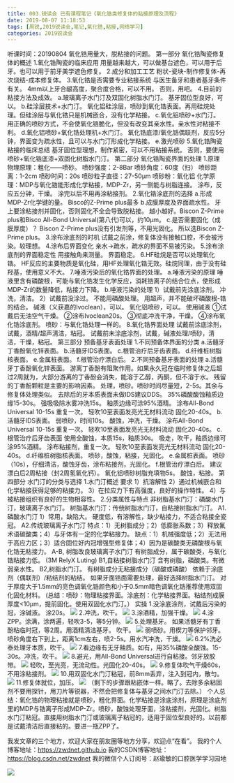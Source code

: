 ```yaml
---
title: 003.锐读会 已有课程笔记《氧化锆类修复体的粘接原理及流程》
date: 2019-08-07 11:18:53
tags: [周锐,2019锐读会,笔记,氧化锆,粘接,网络学习]
categories: 2019锐读会
---
```

听课时间：20190804
氧化锆用量大，脱粘接的问题。
第一部分 氧化锆陶瓷修复体的概述
1.氧化锆陶瓷的临床应用
用量越来越大，可以做基台遮色，可以用于后牙。也可以用于前牙美学遮色修复。
2.成分和加工工艺
粉状-瓷块-制作修复体-再次烧结-成本修复体。
3.氧化锆是否需要专业粘接系统
与医生备牙和患者基牙条件有关。
4mm以上牙合龈高度，聚合度合格，可以不用。
否则，用吧。
4.目前的粘接方法及成效。
a.玻璃离子水门汀及双固化树脂水门汀。
基牙固位型良好，可以。
b.硅涂层技术+水门汀。
氧化铝硅涂层，喷砂到氧化锆表面。再用硅烷处理。但硅涂层与氧化锆只是机械嵌合，没有化学粘接。
c.氧化铝喷砂+水门汀。
用正确的喷砂方式，不会使氧化锆脆化，但没有改变其亲水性。亲水性对粘接不利。
d.氧化铝喷砂+氧化锆处理机+水门汀。
氧化锆底漆/氧化锆偶联剂，反应5分钟，界面变为疏水性，且可以与水门汀形成化学粘接。
e.激光喷砂
5.氧化锆陶瓷粘接的临床总结
基牙固位型理想，制作紧密，可以不用粘接系统。
否则，要使用喷砂+氧化锆底漆+双固化树脂水门汀。
第二部分 氧化锆陶瓷界面的处理
1.原理
物理原理：粗化——喷砂。
喷砂强度：2-8Bar
喷砂角度：60度（扫）
喷砂距离：1-2cm
喷砂时间：20s
喷砂粒子直径：27-50μm
喷砂粉：氧化铝
化学原理：MDP与氧化锆能形成化学粘接，MDP-Zr，另一侧能与树脂连接。
涂布，反应五分钟，干燥。
涂完以后不用再涂粘接剂。
2.氧化锆涂底剂的选择
a.形成MDP-Zr化学键的量。
Bisco的Z-Prime plus最多
b.成膜厚度及界面疏水性。
牙上要涂粘接剂并固化，否则固化不全会导致脱粘接。
越小越好。Biscon Z-Prime plus和Bisco All-Bond Universal(第八代)可以，约10μm。
c.是否需要固化（成膜厚度）？
Biscon Z-Prime plus没有引发剂等，不用光固化。
所以选Biscon Z-Prime plus。
3.涂布涂底剂的时机
试戴之前涂，修复体没有接触口腔，不会被污染。较理想。
4.涂布后界面变化
亲水->疏水，疏水的界面不易被污染。
5.涂布涂底剂的界面稳定性
用接触角来测量。
界面稳定。
6.HF硅烷是否可以处理氧化锆。
HF反应的主要物质是氧化硅，用HF处理氧化锆无效。硅烷同理，由于没有硅羟基，使用意义不大。
7.唾液污染后的氧化锆界面的处理。
a.唾液污染的原理
唾液里含有磷酸根，可能与氧化锆发生化学反应，消耗锆离子的结合位点，使形成MDP-Zr的数量降低，粘接力下降。
b.唾液污染的处理
1）试戴前先涂底涂剂。
冲洗，清洁。
2）试戴前没涂过。
不能用磷酸处理。
用超声，并不能破坏磷酸根-锆的结合。
碱液（义获嘉的Ivoclean），可以。
氧化铝喷砂，可以。
使用碱液
①试戴后无油空气干燥。
②涂布Ivoclean20s。
③彻底冲洗干净，干燥。
④涂布氧化锆涂底剂。
喷砂：与氧化锆处理一样的。
8.氧化锆界面处理
试戴前涂底涂剂，试戴，酒精/超声清洁，粘冠。
试戴前未涂底涂剂，试戴，碱液处理/喷砂，清洁，干燥，粘冠。
第三部分 预备基牙表面处理
1.不同预备体界面的分类
a.活髓牙丁香酚氧化锌表面。
b.活髓牙IDS表面。
c.根管治疗后牙齿表面。
d.纤维桩树脂核表面。
e.金属桩表面。
f.根管治疗漂白后。
2.不同预备基牙表面的处理
a.活髓牙丁香酚氧化锌表面。
游离丁香酚有阻聚作用。如果永久冠在临时修复体之后超过2周就为，大部分游离的丁香酚会消失，能溶于乙醇，丙酮，但不溶于水。
残留的丁香酚颗粒是主要的影响因素。
处理，喷砂。喷砂时间尽量短，2-5s。其余与修复体处理类似。
去除后的牙本质表面未做IDS建议DDS。
35%磷酸酸蚀釉质边缘15-30s。
强吸吸除水雾冲洗15s。
釉质边缘可涂95%酒精。
涂布All-Bond Universal 10-15s
重复一次。
轻吹10至表面发亮光无材料流动
固化20-40s。
b.活髓牙IDS表面。
弱喷砂，时间10s。
酸蚀，冲洗，干燥。
涂布All-Bond Universal 10-15s
重复一次。
轻吹10至表面发亮光无材料流动
固化20-40s。
c.根管治疗后牙齿表面
使用全酸蚀，本质15s，釉质30s。
吸走，吹干，釉质边缘可涂95%酒精。
涂布粘接剂，重复一次。
轻吹10至表面发亮光无材料流动
固化20-40s。
d.纤维桩树脂核表面。
喷砂，酸蚀，粘接，光固化。
e.金属桩表面。
喷砂（10s），仔细清洁，酸蚀牙齿，涂布粘接剂，光固化。
f.根管治疗漂白后。
建议漂白后2周粘接（封2周氢氧化钙）。
氧化铝喷砂树脂充填物5s。
酸蚀，粘接。
第四部分 水门汀的分类与选择
1.水门汀概述
要求
1）抗溶解性
2）通过机械嵌合和化学粘接获得足够的粘接力。
3）在拉应力下有高强度，良好的操作特性。
4）与被粘接组织有良好的生物相容性。
2.分类属性与特点
非树脂基水门汀：磷酸水门汀，玻璃离子水门汀。
树脂基水门汀：传统树脂水门汀，自粘接树脂水门汀。
A1.磷酸水门汀
1）常用，缺陷大。
硬度低，有溶解性，缺少粘接力，不适合粘接全瓷冠。
A2.传统玻璃离子水门汀
特点：1）无树脂成分；2）低膨胀系数；3）释放氟术语碳酸类；4）与牙体有一定的化学粘接力。
缺点：1）机械强度低；2）无法用于高应力区；3）适合固位好内冠增强型修复体；4）因为是碳酸类无磷酸根与氧化锆无粘接力。
A-B, 树脂改良玻璃离子水门汀
有树脂成分，属于碳酸类，与氧化锆粘接力低。
(3M RelyX Luting)
B1,自粘接树脂水门汀
含有树脂，磷酸类。有微弱亲水性。
B2,树脂水门汀。
有树脂成分无粘接成分（碳酸或磷酸）
依赖于涂底剂（偶联剂）/粘结剂的粘结。
如果牙面锆面需要处理，最好选择树脂水门汀。
对于厚度大于1.5mm的亮色调氧化锆颜色和小于0.5mm暗色调氧化锆推荐使用双固化固化材料。
(总结：喷砂：物理粘接界面。涂底剂：化学粘接界面。粘结剂成膜厚度<10μm，提前固化。使用双固化水门汀。）
实操
1.没涂底涂剂，试戴后污染的冠，涂碱液。
涂20s。
![](https://zymblog-1258069789.cos.ap-chengdu.myqcloud.com/blog0152-2019rdh/003/01.png)
2.冲洗，吹干。 
![](https://zymblog-1258069789.cos.ap-chengdu.myqcloud.com/blog0152-2019rdh/003/02.png)
3.涂酒精，加强干燥。
![](https://zymblog-1258069789.cos.ap-chengdu.myqcloud.com/blog0152-2019rdh/003/03.png)
4.涂ZPP。涂满，涂两遍，轻吹3-5，等5分钟。
![](https://zymblog-1258069789.cos.ap-chengdu.myqcloud.com/blog0152-2019rdh/003/04.png)
5.处理基牙。
如果活髓牙有丁香酚粘临时冠，等2周。用酒精清洁基牙。
吹干。
![](https://zymblog-1258069789.cos.ap-chengdu.myqcloud.com/blog0152-2019rdh/003/05.png)
弱喷砂。用楔刀等保护邻牙。
喷砂角度右下到上，距离1cm左右，喷2-5s。用水汽冲洗，干燥。
![](https://zymblog-1258069789.cos.ap-chengdu.myqcloud.com/blog0152-2019rdh/003/06.png)
6.2%洗必泰处理牙本质，吹干。
![](https://zymblog-1258069789.cos.ap-chengdu.myqcloud.com/blog0152-2019rdh/003/07.png)
7.看边缘有无牙釉质。如有，用35%磷酸全酸蚀。15-30s。冲洗，吹干。
![](https://zymblog-1258069789.cos.ap-chengdu.myqcloud.com/blog0152-2019rdh/003/08.png)
8.避光，用All-Bond Universal进行自粘接。邻牙放胶带。
![](https://zymblog-1258069789.cos.ap-chengdu.myqcloud.com/blog0152-2019rdh/003/09.png)
轻吹，至光亮，无流动性。光固化20-40s。
![](https://zymblog-1258069789.cos.ap-chengdu.myqcloud.com/blog0152-2019rdh/003/10.png)
9.修复体吹气干燥60s，不用涂粘接剂。
![](https://zymblog-1258069789.cos.ap-chengdu.myqcloud.com/blog0152-2019rdh/003/11.png)
10.用双固化水门汀粘冠，前8mm丢弃，注入到冠内，散匀。
![](https://zymblog-1258069789.cos.ap-chengdu.myqcloud.com/blog0152-2019rdh/003/12.png)
11.修复体就位，加压。
![](https://zymblog-1258069789.cos.ap-chengdu.myqcloud.com/blog0152-2019rdh/003/13.png)
（剩下的步骤跟粘嵌体一样。略了。去除多余粘固剂不要用探针，用刀片等锐器，不然会把修复体与基牙之间水门汀去除。）
个人总结：氧化锆的物理粘接就是喷砂，粗化界面。化学粘接是涂底涂剂，原理是涂底剂里的MDP与锆离子形成MDP-Zr。喷砂，酸蚀处理牙面，涂粘接剂，光固化。树脂水门汀粘冠。直接用树脂水门汀或玻璃离子粘冠的，适用于固位型良好的。以前都是试戴清洁后直接粘的。要进一瓶ZPP了。

我发文章的三个地方，欢迎大家在朋友圈等地方分享，欢迎点“在看”。
我的个人博客地址：https://zwdnet.github.io
我的CSDN博客地址：https://blog.csdn.net/zwdnet
我的微信个人订阅号：赵瑜敏的口腔医学学习园地


![](https://zymblog-1258069789.cos.ap-chengdu.myqcloud.com/other/wx.jpg)